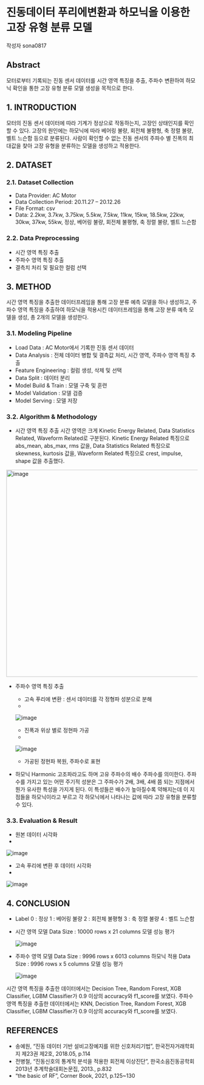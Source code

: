 # 진동데이터 푸리에변환과 하모닉을 이용한 고장 유형 분류 모델
작성자 sona0817

## Abstract
모터로부터 기록되는 진동 센서 데이터를 시간 영역 특징을 추출, 주파수 변환하여 하모닉 확인을 통한 고장 유형 분류 모델 생성을 목적으로 한다.


## 1. INTRODUCTION
모터의 진동 센서 데이터에 따라 기계가 정상으로 작동하는지, 고장인 상태인지를 확인할 수 있다. 고장의 원인에는 하모닉에 따라 베어링 불량, 회전체 불평형, 축 정렬 불량, 벨트 느슨함 등으로 분류된다. 사람이 확인할 수 없는 진동 센서의 주파수 별 진폭의 최대값을 찾아 고장 유형을 분류하는 모델을 생성하고 적용한다.

## 2. DATASET
### 2.1. Dataset Collection
* Data Provider: AC Motor
* Data Collection Period: 20.11.27 – 20.12.26
* File Format: csv
* Data: 2.2kw, 3.7kw, 3.75kw, 5.5kw, 7.5kw, 11kw, 15kw, 18.5kw, 22kw, 30kw, 37kw, 55kw, 정상, 베어링 불량, 회전체 불평형, 축 정렬 불량, 벨트 느슨함

### 2.2. Data Preprocessing
* 시간 영역 특징 추출
* 주파수 영역 특징 추출
* 결측치 처리 및 필요한 컬럼 선택

## 3. METHOD
시간 영역 특징을 추출한 데이터프레임을 통해 고장 분류 예측 모델을 하나 생성하고, 주파수 영역 특징을 추출하여 하모닉을 적용시킨 데이터프레임을 통해 고장 분류 예측 모델을 생성, 총 2개의 모델을 생성한다.

### 3.1. Modeling Pipeline
* Load Data : AC Motor에서 기록한 진동 센서 데이터
* Data Analysis : 전체 데이터 병합 및 결측값 처리, 시간 영역, 주파수 영역 특징 추출
* Feature Engineering : 컬럼 생성, 삭제 및 선택
* Data Split : 데이터 분리
* Model Build & Train : 모델 구축 및 훈련
* Model Validation : 모델 검증
* Model Serving : 모델 저장

### 3.2. Algorithm & Methodology
* 시간 영역 특징 추출
시간 영역은 크게 Kinetic Energy Related, Data Statistics Related, Waveform Related로 구분된다. Kinetic Energy Related 특징으로 abs_mean, abs_max, rms 값을, Data Statistics Related 특징으로 skewness, kurtosis 값을, Waveform Related 특징으로 crest, impulse, shape 값을 추출했다.

<img width="546" alt="image" src="https://user-images.githubusercontent.com/80690009/161878601-90393ba0-1c14-499f-a5c0-5ead3b8d9621.png">

* 주파수 영역 특징 추출
  - 고속 푸리에 변환 : 센서 데이터를 각 정형파 성분으로 분해
  - 
  ![image](https://user-images.githubusercontent.com/80690009/161878687-9663424b-44a8-4def-8bad-be219d76e839.png)

  - 진폭과 위상 별로 정현파 가공
  - 
  ![image](https://user-images.githubusercontent.com/80690009/161878746-05ffec29-4e74-4c8c-b798-79973b8f121b.png)
  
  - 가공된 정현파 복원, 주파수로 표현

* 하모닉 Harmonic
고조파라고도 하며 고유 주파수의 배수 주파수를 의미한다. 주파수를 가지고 있는 어떤 주기적 성분은 그 주파수가 2배, 3배, 4배 쯤 되는 지점에서 뭔가 유사한 특성을 가지게 된다. 이 특성들은 배수가 높아질수록 약해지는데 이 지점들을 하모닉이라고 부르고 각 하모닉에서 나타나는 값에 따라 고장 유형을 분류할 수 있다.

### 3.3. Evaluation & Result
* 원본 데이터 시각화
* 
![image](https://user-images.githubusercontent.com/80690009/161878839-9877420e-1913-43b0-8951-f9f59cddd809.png)

* 고속 푸리에 변환 후 데이터 시각화
* 
![image](https://user-images.githubusercontent.com/80690009/161878847-0255cf4a-2d28-47ad-a8de-5b530f75ed15.png)

## 4. CONCLUSION
* Label
  0 : 정상
  1 : 베어링 불량
  2 : 회전체 불평형
  3 : 축 정렬 불량
  4 : 벨트 느슨함

* 시간 영역 모델
	Data Size : 10000 rows x 21 columns
  모델 성능 평가
  
  ![image](https://user-images.githubusercontent.com/80690009/161878916-03bbdf69-95a3-4161-a91f-ba9380ac73e2.png)

* 주파수 영역 모델
  Data Size : 9996 rows x 6013 columns
	하모닉 적용 Data Size : 9996 rows x 5 columns
	모델 성능 평가
	
  ![image](https://user-images.githubusercontent.com/80690009/161878963-69009714-2d2d-41bb-bb3f-cc0757afe2df.png)

시간 영역 특징을 추출한 데이터에서는 Decision Tree, Random Forest, XGB Classifier, LGBM Classifier가 0.9 이상의 accuracy와 f1_score를 보였다. 주파수 영역 특징을 추출한 데이터에서는 KNN, Decistion Tree, Random Forest, XGB Classifier, LGBM Classifier가 0.9 이상의 accuracy와 f1_score를 보였다.

## REFERENCES
* 송예원, “진동 데이터 기반 설비고장예지를 위한 신호처리기법”, 한국전자거래학회지 제23권 제2호, 2018.05, p.114
* 전병철, “진동신호의 통계적 분석을 적용한 회전체 이상진단”, 한국소음진동공학회 2013년 추계학술대회논문집, 2013., p.832
* “the basic of RF”, Corner Book, 2021, p.125~130
